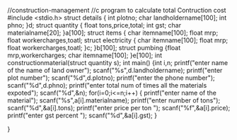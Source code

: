 //construction-management
//c program to calculate total Contruction cost
#include <stdio.h>
struct details
{
int plotno;
char landholdername[100];
int phno;
}d;
struct quantity
{
float tons,price,total;
int gst;
char materialname[20];
}a[100];
struct items
{
char itemname[100];
float mrp;
float workercharges,toatl;
struct electricity
{
char itemname[100];
float mrp;
float workercharges,toatl;
}c;
}b[100];
struct pumbing
{float mrp,workercharges;
char itemname[100];
}e[100];
int constructionmaterial(struct quantity s);
int main()
{int i,n;
printf("enter name of the name of land owner");
scanf("%s",d.landholdername);
printf("enter plot number");
scanf("%d",d.plotno);
printf("enter the phone number");
scanf("%d",d.phno); 
printf("enter total num of times all the materials expoted");
scanf("%d",&n);
for(i=0;i<=n;i++)
{
printf("enter name of the material");
scanf("%s",a[i].materialname);
printf("enter number of tons");
scanf("%d",&a[i].tons);
printf("enter price per ton ");
scanf("%f",&a[i].price);
printf("enter gst percent ");
scanf("%d",&a[i].gst);
}

}
